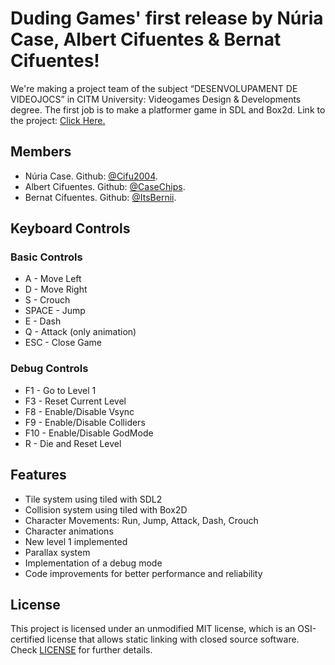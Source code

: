 # Duding Games' first release by Núria Case, Albert Cifuentes & Bernat Cifuentes!

We're making a project team of the subject “DESENVOLUPAMENT DE VIDEOJOCS” in CITM University: Videogames Design & Developments degree. The first job is to make a platformer game in SDL and Box2d.
Link to the project: <a href="https://github.com/Duding-Games/Projecte-Desenvolupament-de-Videojocs">Click Here.</a>

<h2>Members</h2>
<ul>
  <li>Núria Case. Github: <a href="https://github.com/Cifu2004">@Cifu2004</a>.</li>
  <li>Albert Cifuentes. Github: <a href="https://github.com/CaseChips">@CaseChips</a>.</li>
  <li>Bernat Cifuentes. Github: <a href="https://github.com/ItsBernii">@ItsBernii</a>.</li>
</ul>
<h2>Keyboard Controls</h2>

<h3>Basic Controls</h3>

<ul>
  <li>A - Move Left</li>
  <li>D - Move Right</li>
  <li>S - Crouch</li>
  <li> SPACE - Jump</li>
  <li>E - Dash</li>
  <li>Q - Attack (only animation)</li>
  <li>ESC - Close Game</li>
</ul>

<h3>Debug Controls</h3>

<ul>
  <li>F1 - Go to Level 1</li>
  <li>F3 - Reset Current Level</li>
  <li>F8 - Enable/Disable Vsync</li>
  <li>F9 - Enable/Disable Colliders</li>
  <li>F10 - Enable/Disable GodMode</li>
  <li>R - Die and Reset Level</li>
</ul>

<h2>Features</h2>

<ul>
  <li>Tile system using tiled with SDL2</li>
  <li>Collision system using tiled with Box2D</li>
  <li>Character Movements: Run, Jump, Attack, Dash, Crouch</li>
  <li>Character animations</li>
  <li>New level 1 implemented</li>
  <li>Parallax system</li>
  <li>Implementation of a debug mode</li>
  <li>Code improvements for better performance and reliability</li>
</ul>

## License

This project is licensed under an unmodified MIT license, which is an OSI-certified license that allows static linking with closed source software. Check [LICENSE](LICENSE) for further details.
